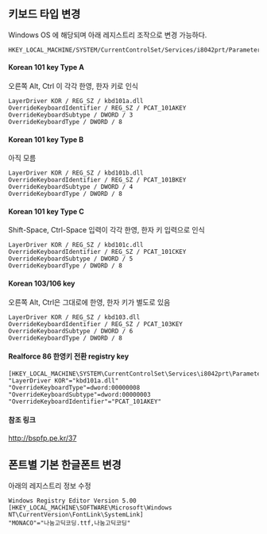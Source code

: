 ## 키보드 타입 변경
Windows OS 에 해당되며 아래 레지스트리 조작으로 변경 가능하다.

    HKEY_LOCAL_MACHINE/SYSTEM/CurrentControlSet/Services/i8042prt/Parameters

#### Korean 101 key Type A 
오른쪽 Alt, Ctrl 이 각각 한영, 한자 키로 인식

    LayerDriver KOR / REG_SZ / kbd101a.dll
    OverrideKeyboardIdentifier / REG_SZ / PCAT_101AKEY
    OverrideKeyboardSubtype / DWORD / 3
    OverrideKeyboardType / DWORD / 8

#### Korean 101 key Type B 
아직 모름

    LayerDriver KOR / REG_SZ / kbd101b.dll
    OverrideKeyboardIdentifier / REG_SZ / PCAT_101BKEY
    OverrideKeyboardSubtype / DWORD / 4
    OverrideKeyboardType / DWORD / 8

#### Korean 101 key Type C 
Shift-Space, Ctrl-Space 입력이 각각 한영, 한자 키 입력으로 인식

    LayerDriver KOR / REG_SZ / kbd101c.dll
    OverrideKeyboardIdentifier / REG_SZ / PCAT_101CKEY
    OverrideKeyboardSubtype / DWORD / 5
    OverrideKeyboardType / DWORD / 8

#### Korean 103/106 key 
오른쪽 Alt, Ctrl은 그대로에 한영, 한자 키가 별도로 있음

    LayerDriver KOR / REG_SZ / kbd103.dll
    OverrideKeyboardIdentifier / REG_SZ / PCAT_103KEY
    OverrideKeyboardSubtype / DWORD / 6
    OverrideKeyboardType / DWORD / 8

#### Realforce 86 한영키 전환 registry key
 
    [HKEY_LOCAL_MACHINE\SYSTEM\CurrentControlSet\Services\i8042prt\Parameters]
    "LayerDriver KOR"="kbd101a.dll"
    "OverrideKeyboardType"=dword:00000008
    "OverrideKeyboardSubtype"=dword:00000003
    "OverrideKeyboardIdentifier"="PCAT_101AKEY"

#### 참조 링크
<http://bspfp.pe.kr/37>

## 폰트별 기본 한글폰트 변경
아래의 레지스트리 정보 수정

    Windows Registry Editor Version 5.00
    [HKEY_LOCAL_MACHINE\SOFTWARE\Microsoft\Windows NT\CurrentVersion\FontLink\SystemLink]
    "MONACO"="나눔고딕코딩.ttf,나눔고딕코딩"